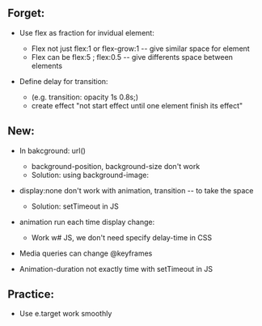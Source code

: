 ## Forget:

- Use flex as fraction for invidual element:

  - Flex not just flex:1 or flex-grow:1 -- give similar space for element
  - Flex can be flex:5 ; flex:0.5 -- give differents space between elements

- Define delay for transition:
  - (e.g. transition: opacity 1s 0.8s;)
  - create effect "not start effect until one element finish its effect"

## New:

- In bakcground: url()

  - background-position, background-size don't work
  - Solution: using background-image:

- display:none don't work with animation, transition -- to take the space

  - Solution: setTimeout in JS

- animation run each time display change:

  - Work w# JS, we don't need specify delay-time in CSS

- Media queries can change @keyframes

- Animation-duration not exactly time with setTimeout in JS

## Practice:

- Use e.target work smoothly
